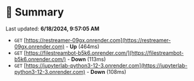 # 📖 Summary
Last updated: **6/18/2024, 9:57:05 AM**

- `GET` [https://restreamer-09gx.onrender.com](https://restreamer-09gx.onrender.com) - **Up** (464ms)
- `GET` [https://filestreambot-b5k6.onrender.com/](https://filestreambot-b5k6.onrender.com/) - **Down** (113ms)
- `GET` [https://jupyterlab-python3-12-3.onrender.com](https://jupyterlab-python3-12-3.onrender.com) - **Down** (108ms)
